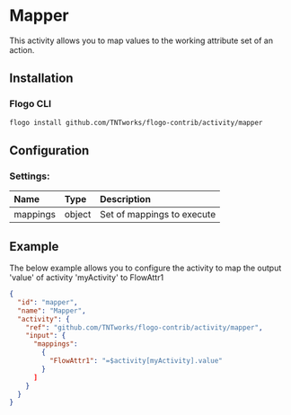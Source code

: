 <!--
title: Mapper
weight: 4616
-->

# Mapper
This activity allows you to map values to the working attribute set of an action.

## Installation

### Flogo CLI
```bash
flogo install github.com/TNTworks/flogo-contrib/activity/mapper
```

## Configuration

### Settings:
| Name     | Type   | Description
|:---      | :---   | :---     
| mappings | object | Set of mappings to execute

## Example
The below example allows you to configure the activity to map the output 'value' of activity 'myActivity' to FlowAttr1

```json
{
  "id": "mapper",
  "name": "Mapper",
  "activity": {
    "ref": "github.com/TNTworks/flogo-contrib/activity/mapper",
    "input": {
      "mappings": 
        {
          "FlowAttr1": "=$activity[myActivity].value"
        }
      ]
    }
  }
}
```
